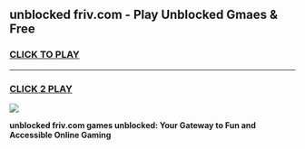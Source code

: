 
## unblocked friv.com - Play Unblocked Gmaes & Free
<h3>
<a href="https://news.freeplayer.one?title=unblocked_friv.com&ref=23F">CLICK TO PLAY</a></h3>
<hr>

<h3>
<a href="https://news.freeplayer.one?title=unblocked_friv.com&ref=23F">CLICK 2 PLAY</a>
  
</h3>

<a href="https://news.freeplayer.one?title=unblocked_friv.com&ref=23F/"><img src="https://clearcache.store/games.png"></a>


**unblocked friv.com games unblocked: Your Gateway to Fun and Accessible Online Gaming**
